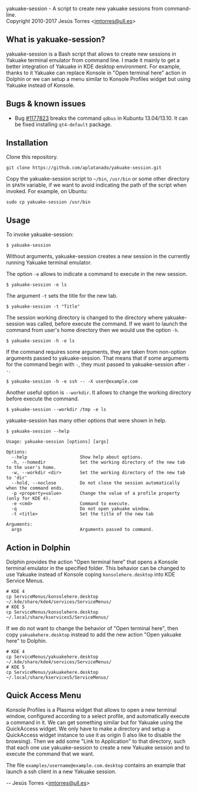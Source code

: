 yakuake-session - A script to create new yakuake sessions from command-line.<br />
Copyright 2010-2017 Jesús Torres \<jmtorres@ull.es\>

## What is yakuake-session?

yakuake-session is a Bash script that allows to create new sessions in Yakuake
terminal emulator from command line. I made it mainly to get a better
integration of Yakuake in KDE desktop environment. For example, thanks to it
Yakuake can replace Konsole in "Open terminal here" action in Dolphin or we
can setup a menu similar to Konsole Profiles widget but using Yakuake instead
of Konsole.

## Bugs & known issues

 * Bug [#1177823](http://bugs.launchpad.net/ubuntu/+source/qt4-x11/+bug/1177823)
breaks the command `qdbus` in Kubuntu 13.04/13.10. It can be fixed installing
`qt4-default` package.

## Installation

Clone this repository.

```
git clone https://github.com/aplatanado/yakuake-session.git
```

Copy the yakuake-session script to `~/bin`, `/usr/bin` or some other directory
in `$PATH` variable, if we want to avoid indicating the path of the script when
invoked. For example, on Ubuntu:

```
sudo cp yakuake-session /usr/bin
```

## Usage

To invoke yakuake-session:

```
$ yakuake-session
```

Without arguments, yakuake-session creates a new session in the currently
running Yakuake terminal emulator. 

The option `-e` allows to indicate a command to execute in the new session.

```
$ yakuake-session -e ls
```

The argument `-t` sets the title for the new tab.

```
$ yakuake-session -t "Title"
```

The session working directory is changed to the directory where yakuake-session
was called, before execute the command. If we want to launch the command from
user's home directory then we would use the option `-h`.

```
$ yakuake-session -h -e ls
```

If the command requires some arguments, they are taken from non-option
arguments passed to yakuake-session. That means that if some arguments for the
command begin with `-`, they must passed to yakuake-session after `--`.

```
$ yakuake-session -h -e ssh -- -X user@example.com
```

Another useful option is `--workdir`. It allows to change the working directory
before execute the command.

```
$ yakuake-session --workdir /tmp -e ls
```

yakuake-session has many other options that were shown in help.

```
$ yakuake-session --help

Usage: yakuake-session [options] [args]

Options:
  --help                    Show help about options.
  -h, --homedir             Set the working directory of the new tab to the user's home.
  -w, --workdir <dir>       Set the working directory of the new tab to 'dir'
  --hold, --noclose         Do not close the session automatically when the command ends.
  -p <property=value>       Change the value of a profile property (only for KDE 4).
  -e <cmd>                  Command to execute.
  -q                        Do not open yakuake window.
  -t <title>                Set the title of the new tab

Arguments:
  args                      Arguments passed to command.
```

## Action in Dolphin

Dolphin provides the action "Open terminal here" that opens a Konsole terminal
emulator in the specified folder. This behavior can be changed to use Yakuake
instead of Konsole coping `konsolehere.desktop` into KDE Service Menus. 

```
# KDE 4
cp ServiceMenus/konsolehere.desktop ~/.kde/share/kde4/services/ServiceMenus/
# KDE 5
cp ServiceMenus/konsolehere.desktop ~/.local/share/kservices5/ServiceMenus/
```

If we do not want to change the behavior of "Open terminal here", then copy
`yakuakehere.desktop` instead to add the new action "Open yakuake here" to
Dolphin.

```
# KDE 4
cp ServiceMenus/yakuakehere.desktop ~/.kde/share/kde4/services/ServiceMenus/
# KDE 5
cp ServiceMenus/yakuakehere.desktop ~/.local/share/kservices5/ServiceMenus/
```

## Quick Access Menu

Konsole Profiles is a Plasma widget that allows to open a new terminal window,
configured according to a select profile, and automatically execute a command
in it. We can get something similar but for Yakuake using the QuickAccess
widget. We only have to make a directory and setup a QuickAccess widget
instance to use it as origin (I also like to disable the browsing). Then we
add some "Link to Application" to that directory, such that each one use
yakuake-session to create a new Yakuake session and to execute the command
that we want.

The file `examples/username@example.com.desktop` contains an example that launch
a ssh client in a new Yakuake session.


-- Jesús Torres \<jmtorres@ull.es\>
